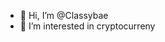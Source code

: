 - 👋 Hi, I’m @Classybae
- 👀 I’m interested in cryptocurreny
<!---
Classybae/Classybae is a ✨ special ✨ repository because its `README.md` (this file) appears on your GitHub profile.
You can click the Preview link to take a look at your changes.
--->
